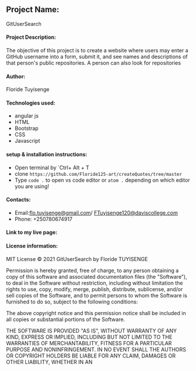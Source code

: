 ## Project Name:
GitUserSearch
#### Project Description:
The objective of this project is to create a website where users may enter a GitHub username into a form, submit it, and see names and descriptions of that person's public repositories. A person can also look for repositories
#### Author: 
Floride Tuyisenge
#### Technologies used:
* angular js
* HTML
* Bootstrap
* CSS
* Javascript

#### setup & installation instructions:
* Open terminal by `Ctrl+ Alt + T   
* clone `https://github.com/Floride125-art/createQuotes/tree/master`
* Type `code .` to open vs code editor or `atom .` depending on which editor you are using!
#### Contacts: 
* Email:flo.tuyisenge@gmail.com/ FTuyisenge120@daviscollege.com
* Phone: +250780674917
#### Link to my live page:


####  License information:
MIT License
© 2021 GitUserSearch by Floride TUYISENGE

Permission is hereby granted, free of charge, to any person obtaining a copy of this software and associated documentation files (the "Software"), to deal in the Software without restriction, including without limitation the rights to use, copy, modify, merge, publish, distribute, sublicense, and/or sell copies of the Software, and to permit persons to whom the Software is furnished to do so, subject to the following conditions:

The above copyright notice and this permission notice shall be included in all copies or substantial portions of the Software.

THE SOFTWARE IS PROVIDED "AS IS", WITHOUT WARRANTY OF ANY KIND, EXPRESS OR IMPLIED, INCLUDING BUT NOT LIMITED TO THE WARRANTIES OF MERCHANTABILITY, FITNESS FOR A PARTICULAR PURPOSE AND NONINFRINGEMENT. IN NO EVENT SHALL THE AUTHORS OR COPYRIGHT HOLDERS BE LIABLE FOR ANY CLAIM, DAMAGES OR OTHER LIABILITY, WHETHER IN AN 